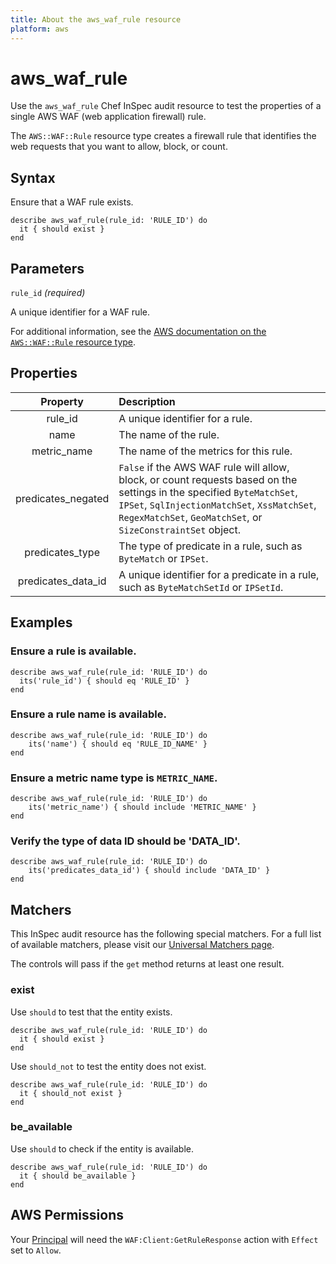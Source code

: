 ```yaml
---
title: About the aws_waf_rule resource
platform: aws
---
```


# aws_waf_rule

Use the `aws_waf_rule` Chef InSpec audit resource to test the properties of a single AWS WAF (web application firewall) rule.

The `AWS::WAF::Rule` resource type creates a firewall rule that identifies the web requests that you want to allow, block, or count.

## Syntax

Ensure that a WAF rule exists.

    describe aws_waf_rule(rule_id: 'RULE_ID') do
      it { should exist }
    end

## Parameters

`rule_id` _(required)_

A unique identifier for a WAF rule.

For additional information, see the [AWS documentation on the `AWS::WAF::Rule` resource type](https://docs.aws.amazon.com/AWSCloudFormation/latest/UserGuide/aws-resource-waf-rule.html).

## Properties

| Property | Description |
| :---: | :--- |
| rule_id | A unique identifier for a rule. |
| name | The name of the rule. |
| metric_name | The name of the metrics for this rule. |
| predicates_negated | `False` if the AWS WAF rule will allow, block, or count requests based on the settings in the specified `ByteMatchSet`, `IPSet`, `SqlInjectionMatchSet`, `XssMatchSet`, `RegexMatchSet`, `GeoMatchSet`, or `SizeConstraintSet` object. |
| predicates_type | The type of predicate in a rule, such as `ByteMatch` or `IPSet`. |
| predicates_data_id | A unique identifier for a predicate in a rule, such as `ByteMatchSetId` or `IPSetId`. |

## Examples

### Ensure a rule is available.

    describe aws_waf_rule(rule_id: 'RULE_ID') do
      its('rule_id') { should eq 'RULE_ID' }
    end

### Ensure a rule name is available.

    describe aws_waf_rule(rule_id: 'RULE_ID') do
        its('name') { should eq 'RULE_ID_NAME' }
    end

### Ensure a metric name type is `METRIC_NAME`.

    describe aws_waf_rule(rule_id: 'RULE_ID') do
        its('metric_name') { should include 'METRIC_NAME' }
    end

### Verify the type of data ID should be 'DATA_ID'.

    describe aws_waf_rule(rule_id: 'RULE_ID') do
        its('predicates_data_id') { should include 'DATA_ID' }
    end

## Matchers

This InSpec audit resource has the following special matchers. For a full list of available matchers, please visit our [Universal Matchers page](https://www.inspec.io/docs/reference/matchers/).

The controls will pass if the `get` method returns at least one result.

### exist

Use `should` to test that the entity exists.

    describe aws_waf_rule(rule_id: 'RULE_ID') do
      it { should exist }
    end

Use `should_not` to test the entity does not exist.

    describe aws_waf_rule(rule_id: 'RULE_ID') do
      it { should_not exist }
    end

### be_available

Use `should` to check if the entity is available.

    describe aws_waf_rule(rule_id: 'RULE_ID') do
      it { should be_available }
    end

## AWS Permissions

Your [Principal](https://docs.aws.amazon.com/IAM/latest/UserGuide/intro-structure.html#intro-structure-principal) will need the `WAF:Client:GetRuleResponse` action with `Effect` set to `Allow`.